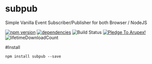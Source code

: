 # subpub
Simple Vanilla Event Subscriber/Publisher for both Browser / NodeJS

[![npm version](https://badge.fury.io/js/subpub.svg)](https://badge.fury.io/js/subpub) [![dependencies](https://david-dm.org/arupex/subpub.svg)](http://github.com/arupex/subpub) ![Build Status](https://api.travis-ci.org/arupex/subpub.svg?branch=master) <a href='https://pledgie.com/campaigns/31873'><img alt='Pledge To Arupex!' src='https://pledgie.com/campaigns/31873.png?skin_name=chrome' border='0' ></a> ![lifetimeDownloadCount](https://img.shields.io/npm/dt/subpub.svg?maxAge=2592000)

#Install

    npm install subpub --save
